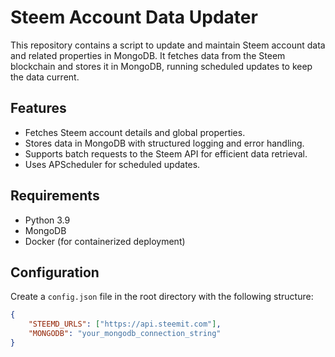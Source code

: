 # Steem Account Data Updater

This repository contains a script to update and maintain Steem account data and related properties in MongoDB. It fetches data from the Steem blockchain and stores it in MongoDB, running scheduled updates to keep the data current.

## Features
- Fetches Steem account details and global properties.
- Stores data in MongoDB with structured logging and error handling.
- Supports batch requests to the Steem API for efficient data retrieval.
- Uses APScheduler for scheduled updates.

## Requirements
- Python 3.9
- MongoDB
- Docker (for containerized deployment)

## Configuration
Create a `config.json` file in the root directory with the following structure:

```json
{
    "STEEMD_URLS": ["https://api.steemit.com"],
    "MONGODB": "your_mongodb_connection_string"
}
